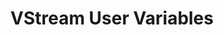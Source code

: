 ---
title: VStream User Variables
navigation.title: VStream User
variables:
  - name: id
    type: string
    description: Unique user ID
    value: chan_01hhaj4h2ee00bzhgd1ceaefa2
  - name: userName
    type: string
    description:  The username of the user
    value: vstreamuser123
  - name: display
    type: string
    description: The display name of the user
    value: VStreamUser123
  - name: role
    type: number
    description: The role of the user<br>1=`Viewer`, 2=`VIP`, 3=`Moderator`, 4=`Broadcaster`
    value: 4
  - name: isSubscribed
    type: bool
    description: Is the user subscribed?
    value: true
  - name: isModerator
    type: bool
    description: Is the user a moderator?
    value: true
---